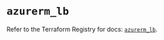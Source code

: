 # `azurerm_lb`

Refer to the Terraform Registry for docs: [`azurerm_lb`](https://registry.terraform.io/providers/hashicorp/azurerm/4.18.0/docs/resources/lb).
